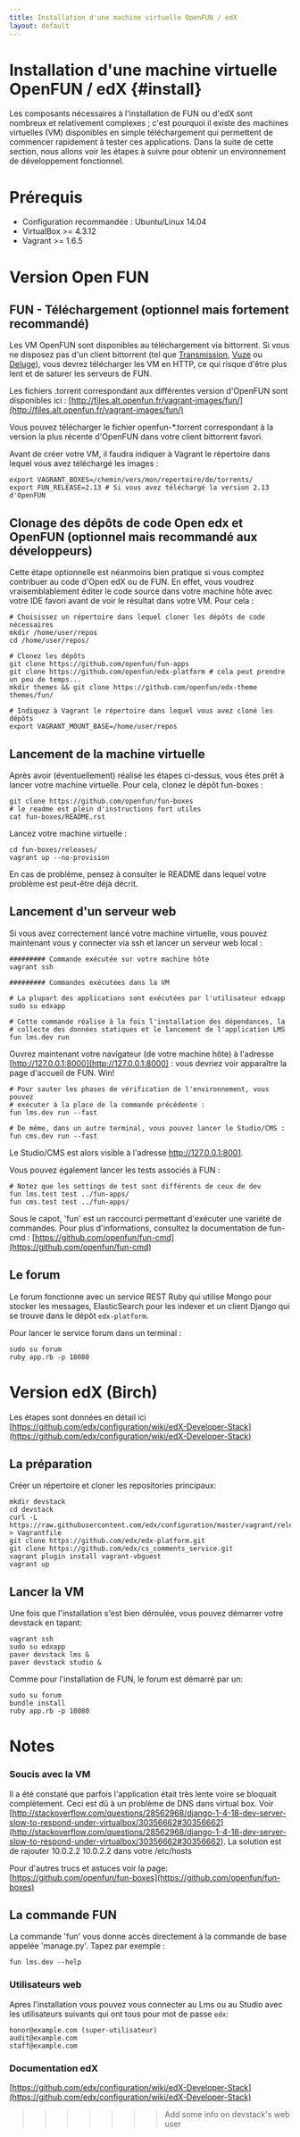 ```yaml
---
title: Installation d'une machine virtuelle OpenFUN / edX
layout: default
---
```


# Installation d'une machine virtuelle OpenFUN / edX {#install}

Les composants nécessaires à l'installation de FUN ou d'edX sont nombreux et
relativement complexes ; c'est pourquoi il existe des machines virtuelles (VM)
disponibles en simple téléchargement qui permettent de commencer rapidement à
tester ces applications. Dans la suite de cette section, nous allons voir les
étapes à suivre pour obtenir un environnement de développement fonctionnel.

# Prérequis

- Configuration recommandée : Ubuntu/Linux 14.04
- VirtualBox >= 4.3.12
- Vagrant >= 1.6.5


# Version Open FUN

##  FUN - Téléchargement (optionnel mais fortement recommandé)

Les VM OpenFUN sont disponibles au téléchargement via bittorrent. Si vous ne
disposez pas d'un client bittorrent (tel que
[Transmission](http://www.transmissionbt.com/), [Vuze](http://www.vuze.com/) ou
[Deluge](http://deluge-torrent.org/)),
vous devrez télécharger les VM en HTTP, ce qui risque d'être plus lent et de
saturer les serveurs de FUN.

Les fichiers .torrent correspondant aux différentes version d'OpenFUN sont
disponibles ici : [http://files.alt.openfun.fr/vagrant-images/fun/](http://files.alt.openfun.fr/vagrant-images/fun/)

Vous pouvez télécharger le fichier openfun-\*.torrent correspondant à la
version la plus récente d'OpenFUN dans votre client bittorrent favori.

Avant de créer votre VM, il faudra indiquer à Vagrant le répertoire dans lequel vous avez téléchargé les images :


    export VAGRANT_BOXES=/chemin/vers/mon/repertoire/de/torrents/
    export FUN_RELEASE=2.13 # Si vous avez téléchargé la version 2.13 d'OpenFUN

## Clonage des dépôts de code Open edx et OpenFUN (optionnel mais recommandé aux développeurs)

Cette étape optionnelle est néanmoins bien pratique si vous comptez contribuer
au code d'Open edX ou de FUN. En effet, vous voudrez vraisemblablement éditer
le code source dans votre machine hôte avec votre IDE favori avant de voir le
résultat dans votre VM. Pour cela :

    # Choisissez un répertoire dans lequel cloner les dépôts de code nécessaires
    mkdir /home/user/repos
    cd /home/user/repos/

    # Clonez les dépôts
    git clone https://github.com/openfun/fun-apps
    git clone https://github.com/openfun/edx-platform # cela peut prendre un peu de temps...
    mkdir themes && git clone https://github.com/openfun/edx-theme themes/fun/

    # Indiquez à Vagrant le répertoire dans lequel vous avez cloné les dépôts
    export VAGRANT_MOUNT_BASE=/home/user/repos

## Lancement de la machine virtuelle


Après avoir (éventuellement) réalisé les étapes ci-dessus, vous êtes prêt à
lancer votre machine virtuelle.  Pour cela, clonez le dépôt fun-boxes :

    git clone https://github.com/openfun/fun-boxes
    # le readme est plein d'instructions fort utiles
    cat fun-boxes/README.rst

Lancez votre machine virtuelle :

    cd fun-boxes/releases/
    vagrant up --no-provision 

En cas de problème, pensez à consulter le README dans lequel votre problème est
peut-être déjà décrit.

## Lancement d'un serveur web

Si vous avez correctement lancé votre machine virtuelle, vous pouvez maintenant
vous y connecter via ssh et lancer un serveur web local :


    ######### Commande exécutée sur votre machine hôte
    vagrant ssh

    ######### Commandes exécutées dans la VM
    
    # La plupart des applications sont exécutées par l'utilisateur edxapp
    sudo su edxapp

    # Cette commande réalise à la fois l'installation des dépendances, la
    # collecte des données statiques et le lancement de l'application LMS
    fun lms.dev run

Ouvrez maintenant votre navigateur (de votre machine hôte) à l'adresse
[http://127.0.0.1:8000](http://127.0.0.1:8000) : vous devriez voir apparaître la page d'accueil de FUN.
Win!

    # Pour sauter les phases de vérification de l'environnement, vous pouvez
    # exécuter à la place de la commande précédente :
    fun lms.dev run --fast

    # De même, dans un autre terminal, vous pouvez lancer le Studio/CMS :
    fun cms.dev run --fast

Le Studio/CMS est alors visible à l'adresse http://127.0.0.1:8001.

Vous pouvez également lancer les tests associés à FUN :

    # Notez que les settings de test sont différents de ceux de dev
    fun lms.test test ../fun-apps/
    fun cms.test test ../fun-apps/

Sous le capot, 'fun' est un raccourci permettant d'exécuter une variété de
commandes. Pour plus d'informations, consultez la documentation de fun-cmd :
[https://github.com/openfun/fun-cmd](https://github.com/openfun/fun-cmd)


## Le forum

Le forum fonctionne avec un service REST Ruby qui utilise Mongo pour stocker les messages, ElasticSearch pour les indexer et un client Django qui se trouve dans le dépôt `edx-platform`.

Pour lancer le service forum dans un terminal :

    sudo su forum
    ruby app.rb -p 18080


# Version edX (Birch)

Les étapes sont données en détail ici [https://github.com/edx/configuration/wiki/edX-Developer-Stack](https://github.com/edx/configuration/wiki/edX-Developer-Stack)

## La préparation

Créer un répertoire et cloner les repositories principaux:


    mkdir devstack
    cd devstack
    curl -L https://raw.githubusercontent.com/edx/configuration/master/vagrant/release/devstack/Vagrantfile > Vagrantfile
    git clone https://github.com/edx/edx-platform.git
    git clone https://github.com/edx/cs_comments_service.git
    vagrant plugin install vagrant-vbguest
    vagrant up


## Lancer la VM

Une fois que l'installation s'est bien déroulée, vous pouvez démarrer votre devstack en tapant:


    vagrant ssh
    sudo su edxapp
    paver devstack lms &
    paver devstack studio &


Comme pour l'installation de FUN, le forum est démarré par un:


    sudo su forum
    bundle install
    ruby app.rb -p 18080


# Notes

### Soucis avec la VM

Il a été constaté que parfois l'application était très lente voire se bloquait complètement. Ceci est dû à un problème de DNS
dans virtual box. Voir [http://stackoverflow.com/questions/28562968/django-1-4-18-dev-server-slow-to-respond-under-virtualbox/30356662#30356662](http://stackoverflow.com/questions/28562968/django-1-4-18-dev-server-slow-to-respond-under-virtualbox/30356662#30356662).
La solution est de rajouter 10.0.2.2 10.0.2.2 dans votre /etc/hosts

Pour d'autres trucs et astuces voir la page: [https://github.com/openfun/fun-boxes](https://github.com/openfun/fun-boxes)

## La commande FUN

La commande 'fun' vous donne accès directement à la commande de base appelée 'manage.py'.
Tapez par exemple :


    fun lms.dev --help

### Utilisateurs web

Apres l'installation vous pouvez vous connecter au Lms ou au Studio avec les utilisateurs suivants qui ont tous pour mot de passe `edx`:

    honor@example.com (super-utilisateur)
    audit@example.com
    staff@example.com


### Documentation edX

[https://github.com/edx/configuration/wiki/edX-Developer-Stack](https://github.com/edx/configuration/wiki/edX-Developer-Stack)
>>>>>>> Add some info on devstack's web user
